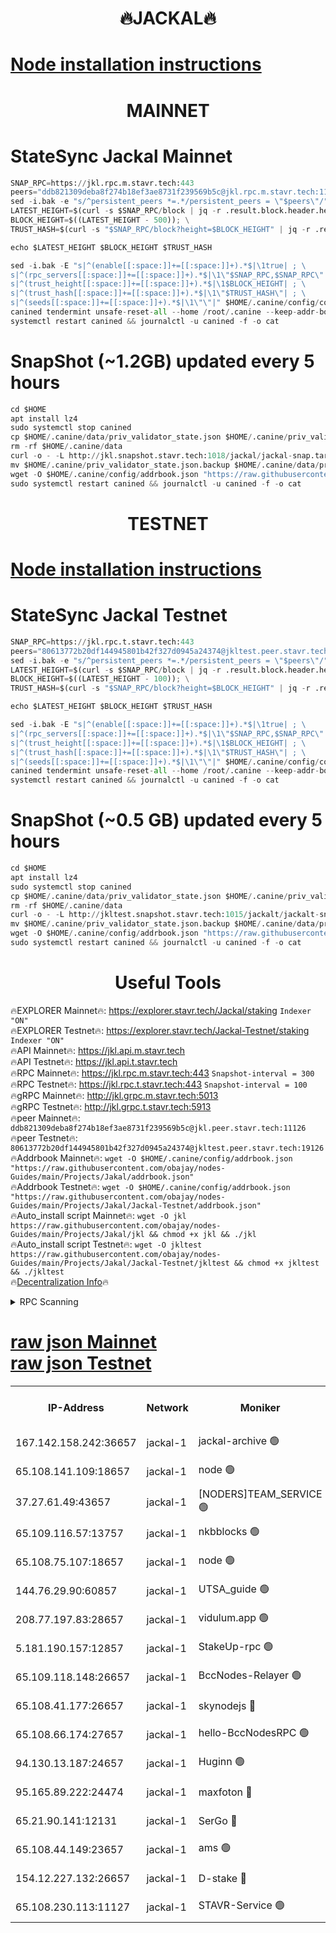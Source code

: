 <h1 align="center"> 🔥JACKAL🔥</h1>

[Node installation instructions](https://github.com/obajay/nodes-Guides/tree/main/Projects/Jakal)
=

<h1 align="center"> MAINNET</h1>

# StateSync Jackal Mainnet
```python
SNAP_RPC=https://jkl.rpc.m.stavr.tech:443
peers="ddb821309deba8f274b18ef3ae8731f239569b5c@jkl.rpc.m.stavr.tech:11126"
sed -i.bak -e "s/^persistent_peers *=.*/persistent_peers = \"$peers\"/" $HOME/.canine/config/config.toml
LATEST_HEIGHT=$(curl -s $SNAP_RPC/block | jq -r .result.block.header.height); \
BLOCK_HEIGHT=$((LATEST_HEIGHT - 500)); \
TRUST_HASH=$(curl -s "$SNAP_RPC/block?height=$BLOCK_HEIGHT" | jq -r .result.block_id.hash)

echo $LATEST_HEIGHT $BLOCK_HEIGHT $TRUST_HASH

sed -i.bak -E "s|^(enable[[:space:]]+=[[:space:]]+).*$|\1true| ; \
s|^(rpc_servers[[:space:]]+=[[:space:]]+).*$|\1\"$SNAP_RPC,$SNAP_RPC\"| ; \
s|^(trust_height[[:space:]]+=[[:space:]]+).*$|\1$BLOCK_HEIGHT| ; \
s|^(trust_hash[[:space:]]+=[[:space:]]+).*$|\1\"$TRUST_HASH\"| ; \
s|^(seeds[[:space:]]+=[[:space:]]+).*$|\1\"\"|" $HOME/.canine/config/config.toml
canined tendermint unsafe-reset-all --home /root/.canine --keep-addr-book
systemctl restart canined && journalctl -u canined -f -o cat
```
# SnapShot (~1.2GB) updated every 5 hours
```python
cd $HOME
apt install lz4
sudo systemctl stop canined
cp $HOME/.canine/data/priv_validator_state.json $HOME/.canine/priv_validator_state.json.backup
rm -rf $HOME/.canine/data
curl -o - -L http://jkl.snapshot.stavr.tech:1018/jackal/jackal-snap.tar.lz4 | lz4 -c -d - | tar -x -C $HOME/.canine --strip-components 2
mv $HOME/.canine/priv_validator_state.json.backup $HOME/.canine/data/priv_validator_state.json
wget -O $HOME/.canine/config/addrbook.json "https://raw.githubusercontent.com/obajay/nodes-Guides/main/Projects/Jakal/addrbook.json"
sudo systemctl restart canined && journalctl -u canined -f -o cat
```

<h1 align="center"> TESTNET</h1>

[Node installation instructions](https://github.com/obajay/nodes-Guides/tree/main/Projects/Jakal/Jackal-Testnet)
=

# StateSync Jackal Testnet
```python
SNAP_RPC=https://jkl.rpc.t.stavr.tech:443
peers="80613772b20df144945801b42f327d0945a24374@jkltest.peer.stavr.tech:19126"
sed -i.bak -e "s/^persistent_peers *=.*/persistent_peers = \"$peers\"/" $HOME/.canine/config/config.toml
LATEST_HEIGHT=$(curl -s $SNAP_RPC/block | jq -r .result.block.header.height); \
BLOCK_HEIGHT=$((LATEST_HEIGHT - 100)); \
TRUST_HASH=$(curl -s "$SNAP_RPC/block?height=$BLOCK_HEIGHT" | jq -r .result.block_id.hash)

echo $LATEST_HEIGHT $BLOCK_HEIGHT $TRUST_HASH

sed -i.bak -E "s|^(enable[[:space:]]+=[[:space:]]+).*$|\1true| ; \
s|^(rpc_servers[[:space:]]+=[[:space:]]+).*$|\1\"$SNAP_RPC,$SNAP_RPC\"| ; \
s|^(trust_height[[:space:]]+=[[:space:]]+).*$|\1$BLOCK_HEIGHT| ; \
s|^(trust_hash[[:space:]]+=[[:space:]]+).*$|\1\"$TRUST_HASH\"| ; \
s|^(seeds[[:space:]]+=[[:space:]]+).*$|\1\"\"|" $HOME/.canine/config/config.toml
canined tendermint unsafe-reset-all --home /root/.canine --keep-addr-book
systemctl restart canined && journalctl -u canined -f -o cat
```
# SnapShot (~0.5 GB) updated every 5 hours
```python
cd $HOME
apt install lz4
sudo systemctl stop canined
cp $HOME/.canine/data/priv_validator_state.json $HOME/.canine/priv_validator_state.json.backup
rm -rf $HOME/.canine/data
curl -o - -L http://jkltest.snapshot.stavr.tech:1015/jackalt/jackalt-snap.tar.lz4 | lz4 -c -d - | tar -x -C $HOME/.canine --strip-components 2
mv $HOME/.canine/priv_validator_state.json.backup $HOME/.canine/data/priv_validator_state.json
wget -O $HOME/.canine/config/addrbook.json "https://raw.githubusercontent.com/obajay/nodes-Guides/main/Projects/Jakal/Jackal-Testnet/addrbook.json"
sudo systemctl restart canined && journalctl -u canined -f -o cat
```

 <h1 align="center"> Useful Tools</h1>

🔥EXPLORER Mainnet🔥:      https://explorer.stavr.tech/Jackal/staking		        `Indexer "ON"` \
🔥EXPLORER Testnet🔥:      https://explorer.stavr.tech/Jackal-Testnet/staking     `Indexer "ON"` \
🔥API Mainnet🔥: 			 		 https://jkl.api.m.stavr.tech \
🔥API Testnet🔥: 			 		 https://jkl.api.t.stavr.tech \
🔥RPC Mainnet🔥:           https://jkl.rpc.m.stavr.tech:443              `Snapshot-interval = 300` \
🔥RPC Testnet🔥:           https://jkl.rpc.t.stavr.tech:443              `Snapshot-interval = 100` \
🔥gRPC Mainnet🔥:          http://jkl.grpc.m.stavr.tech:5013 \
🔥gRPC Testnet🔥:          http://jkl.grpc.t.stavr.tech:5913 \
🔥peer Mainnet🔥:					 `ddb821309deba8f274b18ef3ae8731f239569b5c@jkl.peer.stavr.tech:11126` \
🔥peer Testnet🔥:					 `80613772b20df144945801b42f327d0945a24374@jkltest.peer.stavr.tech:19126` \
🔥Addrbook Mainnet🔥:    ```wget -O $HOME/.canine/config/addrbook.json "https://raw.githubusercontent.com/obajay/nodes-Guides/main/Projects/Jakal/addrbook.json"``` \
🔥Addrbook Testnet🔥:    ```wget -O $HOME/.canine/config/addrbook.json "https://raw.githubusercontent.com/obajay/nodes-Guides/main/Projects/Jakal/Jackal-Testnet/addrbook.json"``` \
🔥Auto_install script Mainnet🔥: ```wget -O jkl https://raw.githubusercontent.com/obajay/nodes-Guides/main/Projects/Jakal/jkl && chmod +x jkl && ./jkl``` \
🔥Auto_install script Testnet🔥: ```wget -O jkltest https://raw.githubusercontent.com/obajay/nodes-Guides/main/Projects/Jakal/Jackal-Testnet/jkltest && chmod +x jkltest && ./jkltest``` \
🔥[Decentralization Info](https://github.com/obajay/StateSync-snapshots/tree/main/Projects/Jackal/Decentralization)🔥


<details>
<summary>RPC Scanning</summary>

<h2 align="center"> We scan nodes in real time every 4 hours. And we provide the final result of RPC endpoints.
We cannot influence the operation of these nodes in any way. </h2>


```python
If Voting Power is higher than 0 --> then the Node is a validator of the network and may be subject to attack and be a potential threat to the chain.
```
```python
We marked such validators with a red symbol
```

</details>

[raw json Mainnet](https://rpc-check.jaclalm.stavr.tech/jaclalm/rpc-jaclalm-result.json) \
[raw json Testnet](https://github.com/obajay/StateSync-snapshots/tree/main/Projects/Jackal/Rpc-Check-Testnet)
=

<table><tr><th>IP-Address</th><th>Network</th><th>Moniker</th><th>Latest Block Height</th><th>Earliest Block Height</th><th>Catching Up</th><th>Tx Index</th><th>Voting Power</th><th>Scan Time</th></tr><tr><td>167.142.158.242:36657</td><td>jackal-1</td><td>jackal-archive 🟢</td><td>6441690</td><td>2770293</td><td>False</td><td>on</td><td>0</td><td>2024-02-11T06:29:17.431027939UTC</td></tr><tr><td>65.108.141.109:18657</td><td>jackal-1</td><td>node 🟢</td><td>6441670</td><td>6094001</td><td>False</td><td>on</td><td>0</td><td>2024-02-11T06:27:23.217339123UTC</td></tr><tr><td>37.27.61.49:43657</td><td>jackal-1</td><td>[NODERS]TEAM_SERVICE 🟢</td><td>6441668</td><td>6142001</td><td>False</td><td>on</td><td>0</td><td>2024-02-11T06:27:12.484798298UTC</td></tr><tr><td>65.109.116.57:13757</td><td>jackal-1</td><td>nkbblocks 🟢</td><td>6441692</td><td>6207001</td><td>False</td><td>on</td><td>0</td><td>2024-02-11T06:29:33.082101985UTC</td></tr><tr><td>65.108.75.107:18657</td><td>jackal-1</td><td>node 🟢</td><td>6441681</td><td>6260001</td><td>False</td><td>on</td><td>0</td><td>2024-02-11T06:28:24.769733651UTC</td></tr><tr><td>144.76.29.90:60857</td><td>jackal-1</td><td>UTSA_guide 🟢</td><td>6441685</td><td>6280001</td><td>False</td><td>on</td><td>0</td><td>2024-02-11T06:28:46.285524490UTC</td></tr><tr><td>208.77.197.83:28657</td><td>jackal-1</td><td>vidulum.app 🟢</td><td>6441690</td><td>6296001</td><td>False</td><td>on</td><td>0</td><td>2024-02-11T06:29:16.250254786UTC</td></tr><tr><td>5.181.190.157:12857</td><td>jackal-1</td><td>StakeUp-rpc 🟢</td><td>6429836</td><td>6362001</td><td>False</td><td>on</td><td>0</td><td>2024-02-11T06:27:15.062141340UTC</td></tr><tr><td>65.109.118.148:26657</td><td>jackal-1</td><td>BccNodes-Relayer 🟢</td><td>6441684</td><td>6364601</td><td>False</td><td>on</td><td>0</td><td>2024-02-11T06:28:41.611449348UTC</td></tr><tr><td>65.108.41.177:26657</td><td>jackal-1</td><td>skynodejs 🔴</td><td>6441690</td><td>6390001</td><td>False</td><td>on</td><td>83702</td><td>2024-02-11T06:29:17.792266466UTC</td></tr><tr><td>65.108.66.174:27657</td><td>jackal-1</td><td>hello-BccNodesRPC 🟢</td><td>6441685</td><td>6408501</td><td>False</td><td>on</td><td>0</td><td>2024-02-11T06:28:48.708199023UTC</td></tr><tr><td>94.130.13.187:24657</td><td>jackal-1</td><td>Huginn 🟢</td><td>6441691</td><td>6424001</td><td>False</td><td>on</td><td>0</td><td>2024-02-11T06:29:26.437801818UTC</td></tr><tr><td>95.165.89.222:24474</td><td>jackal-1</td><td>maxfoton 🔴</td><td>6441687</td><td>6430001</td><td>False</td><td>off</td><td>117661</td><td>2024-02-11T06:28:59.938408313UTC</td></tr><tr><td>65.21.90.141:12131</td><td>jackal-1</td><td>SerGo 🔴</td><td>6441672</td><td>6431811</td><td>False</td><td>off</td><td>51100</td><td>2024-02-11T06:27:32.331182371UTC</td></tr><tr><td>65.108.44.149:23657</td><td>jackal-1</td><td>ams 🟢</td><td>6441687</td><td>6431811</td><td>False</td><td>on</td><td>0</td><td>2024-02-11T06:29:00.300402562UTC</td></tr><tr><td>154.12.227.132:26657</td><td>jackal-1</td><td>D-stake 🔴</td><td>6441669</td><td>6434501</td><td>False</td><td>off</td><td>130243</td><td>2024-02-11T06:27:15.843282316UTC</td></tr><tr><td>65.108.230.113:11127</td><td>jackal-1</td><td>STAVR-Service 🟢</td><td>6441687</td><td>6438901</td><td>False</td><td>on</td><td>0</td><td>2024-02-11T06:29:02.798957264UTC</td></tr></table>

